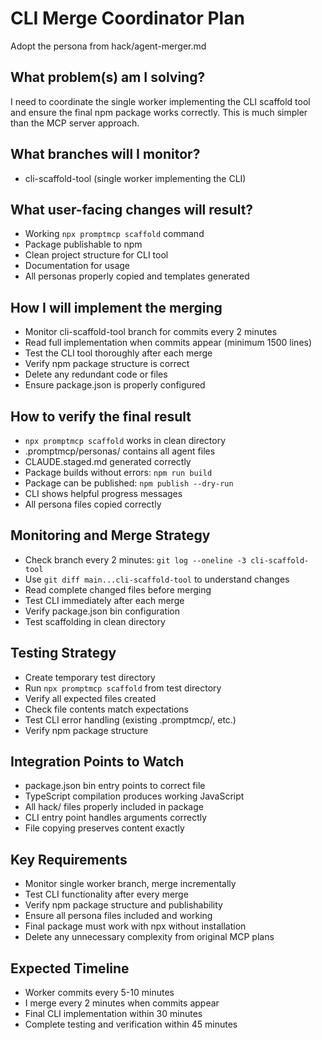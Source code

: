 # CLI Merge Coordinator Plan

Adopt the persona from hack/agent-merger.md

## What problem(s) am I solving?

I need to coordinate the single worker implementing the CLI scaffold tool and ensure the final npm package works correctly. This is much simpler than the MCP server approach.

## What branches will I monitor?

- cli-scaffold-tool (single worker implementing the CLI)

## What user-facing changes will result?

- Working `npx promptmcp scaffold` command
- Package publishable to npm
- Clean project structure for CLI tool
- Documentation for usage
- All personas properly copied and templates generated

## How I will implement the merging

- Monitor cli-scaffold-tool branch for commits every 2 minutes
- Read full implementation when commits appear (minimum 1500 lines)
- Test the CLI tool thoroughly after each merge
- Verify npm package structure is correct
- Delete any redundant code or files
- Ensure package.json is properly configured

## How to verify the final result

- `npx promptmcp scaffold` works in clean directory
- .promptmcp/personas/ contains all agent files
- CLAUDE.staged.md generated correctly
- Package builds without errors: `npm run build`
- Package can be published: `npm publish --dry-run`
- CLI shows helpful progress messages
- All persona files copied correctly

## Monitoring and Merge Strategy

- Check branch every 2 minutes: `git log --oneline -3 cli-scaffold-tool`
- Use `git diff main...cli-scaffold-tool` to understand changes
- Read complete changed files before merging
- Test CLI immediately after each merge
- Verify package.json bin configuration
- Test scaffolding in clean directory

## Testing Strategy

- Create temporary test directory
- Run `npx promptmcp scaffold` from test directory
- Verify all expected files created
- Check file contents match expectations
- Test CLI error handling (existing .promptmcp/, etc.)
- Verify npm package structure

## Integration Points to Watch

- package.json bin entry points to correct file
- TypeScript compilation produces working JavaScript
- All hack/ files properly included in package
- CLI entry point handles arguments correctly
- File copying preserves content exactly

## Key Requirements

- Monitor single worker branch, merge incrementally
- Test CLI functionality after every merge
- Verify npm package structure and publishability
- Ensure all persona files included and working
- Final package must work with npx without installation
- Delete any unnecessary complexity from original MCP plans

## Expected Timeline

- Worker commits every 5-10 minutes
- I merge every 2 minutes when commits appear
- Final CLI implementation within 30 minutes
- Complete testing and verification within 45 minutes